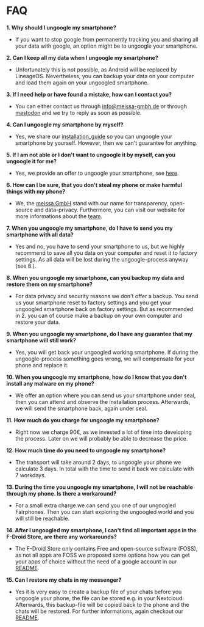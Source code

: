 # FAQ

**1. Why should I ungoogle my smartphone?**

- If you want to stop google from permanently tracking you and sharing all your data with google, an option might be to ungoogle your smartphone.

**2. Can I keep all my data when I ungoogle my smartphone?**
- Unfortunately this is not possible, as Android will be replaced by LineageOS. Nevertheless, you can backup your data on your computer and load them again on your ungoogled smartphone.

**3. If I need help or have found a mistake, how can I contact you?**
- You can either contact us through [info@meissa-gmbh.de][mail] or through [mastodon][mastodon] and we try to reply as soon as possible.

**4. Can I ungoogle my smartphone by myself?**
- Yes, we share our [installation_guide][guide] so you can ungoogle your smartphone by yourself. However, then we can't guarantee for anything.

**5. If I am not able or I don't want to ungoogle it by myself, can you ungoogle it for me?**
- Yes, we provide an offer to ungoogle your smartphone, see [here][offer].

**6. How can I be sure, that you don't steal my phone or make harmful things with my phone?**
- We, the [meissa GmbH][meissa] stand with our name for transparency, open-source and data-privacy. Furthermore, you can visit our website for more informations about the [team][team]. 

**7. When you ungoogle my smartphone, do I have to send you my smartphone with all data?**
- Yes and no, you have to send your smartphone to us, but we highly recommend to save all you data on your computer and reset it to factory settings. As all data will be lost during the ungoogle-process anyway (see 8.).

**8. When you ungoogle my smartphone, can you backup my data and restore them on my smartphone?**
- For data privacy and security reasons we don't offer a backup. You send us your smartphone reset to factory settings and you get your ungoogled smartphone back on factory settings. But as recommended in 2. you can of course make a backup on your own computer and restore your data.

**9. When you ungoogle my smartphone, do I have any guarantee that my smartphone will still work?**
- Yes, you will get back your ungoogled working smartphone. If during the ungoogle-process something goes wrong, we will compensate for your phone and replace it.

**10. When you ungoogle my smartphone, how do I know that you don't install any malware on my phone?**
- We offer an option where you can send us your smartphone under seal, then you can attend and observe the installation process. Afterwards, we will send the smartphone back, again under seal.

**11. How much do you charge for ungoogle my smartphone?**
- Right now we charge 90€, as we invested a lot of time into developing the process. Later on we will probably be able to decrease the price.

**12. How much time do you need to ungoogle my smartphone?**
- The transport will take around 2 days, to ungoogle your phone we calculate 3 days. In total with the time to send it back we calculate with 7 workdays.

**13. During the time you ungoogle my smartphone, I will not be reachable through my phone. Is there a workaround?**
- For a small extra charge we can send you one of our ungoogled Fairphones. Then you can start exploring the ungoogled world and you will still be reachable.

**14. After I ungoogled my smartphone, I can't find all important apps in the F-Droid Store, are there any workarounds?**
- The F-Droid Store only contains Free and open-source software (FOSS), as not all apps are FOSS we proposed some options how you can get your apps of choice without the need of a google account in our [README][apps].

**15. Can I restore my chats in my messenger?**
- Yes it is very easy to create a backup file of your chats before you ungoogle your phone, the file can be stored e.g. in your Nextcloud. Afterwards, this backup-file will be copied back to the phone and the chats will be restored. For further informations, again checkout our [README][apps].








[guide]: https://gitlab.com/domaindrivenarchitecture/ungoogled-fairphone/-/blob/main/installation_guide.md
[mail]: mailto:info@meissa-gmbh.de?subject=community-chat
[mastodon]: https://social.meissa-gmbh.de/@team
[offer]: https://gitlab.com/domaindrivenarchitecture/ungoogled-fairphone/-/blob/our_offer/our_offer.md
[meissa]: https://meissa-gmbh.de
[team]: https://meissa-gmbh.de/pages/team/
[apps]: https://gitlab.com/domaindrivenarchitecture/ungoogled-fairphone/-/blob/our_offer/README.md

